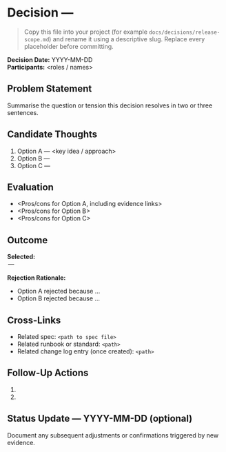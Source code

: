 # Decision — <Decision Title>

> Copy this file into your project (for example `docs/decisions/release-scope.md`)
> and rename it using a descriptive slug. Replace every placeholder before
> committing.

**Decision Date:** YYYY-MM-DD  
**Participants:** <roles / names>

## Problem Statement
Summarise the question or tension this decision resolves in two or three
sentences.

## Candidate Thoughts
1. Option A — <key idea / approach>
2. Option B — <alternative>
3. Option C — <optional fallback>

## Evaluation
- <Pros/cons for Option A, including evidence links>
- <Pros/cons for Option B>
- <Pros/cons for Option C>

## Outcome
**Selected:** <option name> — <brief justification>

**Rejection Rationale:**
- Option A rejected because …
- Option B rejected because …

## Cross-Links
- Related spec: `<path to spec file>`
- Related runbook or standard: `<path>`
- Related change log entry (once created): `<path>`

## Follow-Up Actions
1. <Immediate next step>
2. <Validation or audit required>

## Status Update — YYYY-MM-DD (optional)
Document any subsequent adjustments or confirmations triggered by new evidence.
